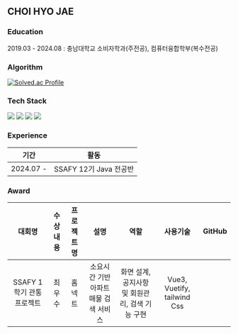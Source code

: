 ## CHOI HYO JAE

### Education
2019.03 - 2024.08 : 충남대학교 소비자학과(주전공), 컴퓨터융합학부(복수전공)

### Algorithm
[![Solved.ac Profile](http://mazassumnida.wtf/api/v2/generate_badge?boj=chj5945)](https://solved.ac/chj5945)

### Tech Stack
<div>
<img src="https://img.shields.io/badge/Spring-6DB33F?style=flat-square&logo=spring&logoColor=green"/>
<img src="https://img.shields.io/badge/SpringBoot-6DB33F?style=flat-square&logo=springboot&logoColor=green"/>
<img src="https://img.shields.io/badge/mySQL-4479A1?style=flat-square&logo=mySQL&logoColor=blue"/>
<img src="https://img.shields.io/badge/vue3-4FC08D?style=flat-square&logo=vue3&logoColor=green"/>
</div>

### Experience
|기간|활동|
|:-----:|:-----:|
|2024.07 - |SSAFY 12기 Java 전공반|

### Award
|대회명|수상내용|프로젝트명|설명|역할|사용기술|GitHub|
|:------:|:-----:|:-----:|:---------:|:---------:|:------:|:-----:|
|SSAFY 1학기 관통프로젝트|최우수|홈넥트|소요시간 기반 아파트 매물 검색 서비스|화면 설계, 공지사항 및 회원관리, 검색 기능 구현|Vue3, Vuetify, tailwind Css|

